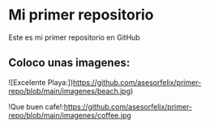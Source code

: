 # Mi primer repositorio

Este es mi primer repositorio en GitHub

## Coloco unas imagenes:

![Excelente Playa:])https://github.com/asesorfelix/primer-repo/blob/main/imagenes/beach.jpg)

!Que buen cafe!:https://github.com/asesorfelix/primer-repo/blob/main/imagenes/coffee.jpg






